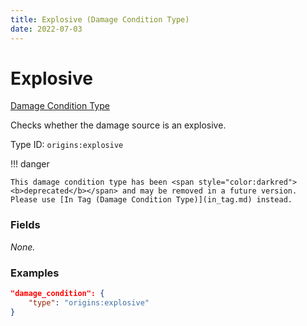 ```yaml
---
title: Explosive (Damage Condition Type)
date: 2022-07-03
---
```


#   Explosive

[Damage Condition Type](../damage_condition_types.md)

Checks whether the damage source is an explosive.

Type ID: `origins:explosive`

!!! danger

    This damage condition type has been <span style="color:darkred"><b>deprecated</b></span> and may be removed in a future version. Please use [In Tag (Damage Condition Type)](in_tag.md) instead.

### Fields

_None._


### Examples

```json
"damage_condition": {
    "type": "origins:explosive"
}
```
